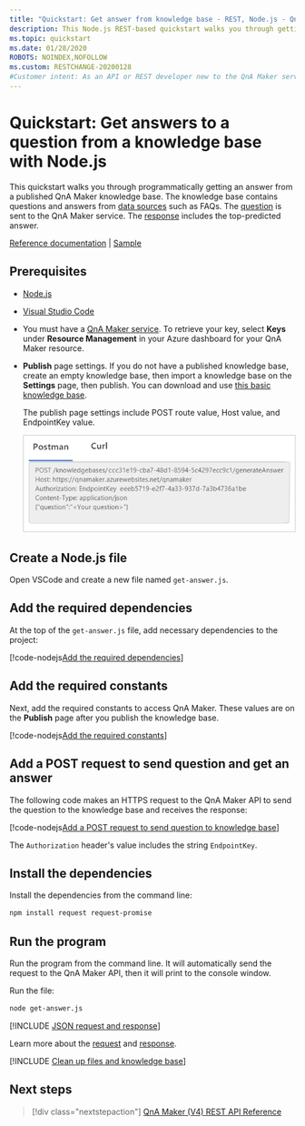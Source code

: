 ```yaml
---
title: "Quickstart: Get answer from knowledge base - REST, Node.js - QnA Maker"
description: This Node.js REST-based quickstart walks you through getting an answer from a knowledge base, programmatically.
ms.topic: quickstart
ms.date: 01/28/2020
ROBOTS: NOINDEX,NOFOLLOW
ms.custom: RESTCHANGE-20200128
#Customer intent: As an API or REST developer new to the QnA Maker service, I want to programmatically get an answer a knowledge base using Node.js.
---
```


# Quickstart: Get answers to a question from a knowledge base with Node.js

This quickstart walks you through programmatically getting an answer from a published QnA Maker knowledge base. The knowledge base contains questions and answers from [data sources](../Concepts/knowledge-base.md) such as FAQs. The [question](../how-to/metadata-generateanswer-usage.md#generateanswer-request-configuration) is sent to the QnA Maker service. The [response](../how-to/metadata-generateanswer-usage.md#generateanswer-response-properties) includes the top-predicted answer.

[Reference documentation](https://docs.microsoft.com/rest/api/cognitiveservices/qnamakerruntime/runtime) | [Sample](https://github.com/Azure-Samples/cognitive-services-qnamaker-nodejs/blob/master/documentation-samples/quickstarts/get-answer/get-answer.js)

## Prerequisites

* [Node.js](https://nodejs.org/en/download/)
* [Visual Studio Code](https://code.visualstudio.com/)
* You must have a [QnA Maker service](../How-To/set-up-qnamaker-service-azure.md). To retrieve your key, select **Keys** under **Resource Management** in your Azure dashboard for your QnA Maker resource.
* **Publish** page settings. If you do not have a published knowledge base, create an empty knowledge base, then import a knowledge base on the **Settings** page, then publish. You can download and use [this basic knowledge base](https://github.com/Azure-Samples/cognitive-services-sample-data-files/blob/master/qna-maker/knowledge-bases/basic-kb.tsv).

    The publish page settings include POST route value, Host value, and EndpointKey value.

    ![Publish settings](../media/qnamaker-quickstart-get-answer/publish-settings.png)

## Create a Node.js file

Open VSCode and create a new file named `get-answer.js`.

## Add the required dependencies

At the top of the `get-answer.js` file, add necessary dependencies to the project:

[!code-nodejs[Add the required dependencies](~/samples-qnamaker-nodejs/documentation-samples/quickstarts/get-answer/get-answer.js?range=1-4 "Add the required dependencies")]

## Add the required constants

Next, add the required constants to access QnA Maker. These values are on the **Publish** page after you publish the knowledge base.

[!code-nodejs[Add the required constants](~/samples-qnamaker-nodejs/documentation-samples/quickstarts/get-answer/get-answer.js?range=6-22 "Add the required constants")]

## Add a POST request to send question and get an answer

The following code makes an HTTPS request to the QnA Maker API to send the question to the knowledge base and receives the response:

[!code-nodejs[Add a POST request to send question to knowledge base](~/samples-qnamaker-nodejs/documentation-samples/quickstarts/get-answer/get-answer.js?range=24-49 "Add a POST request to send question to knowledge base")]

The `Authorization` header's value includes the string `EndpointKey`.

## Install the dependencies

Install the dependencies from the command line:

```bash
npm install request request-promise
```

## Run the program

Run the program from the command line. It will automatically send the request to the QnA Maker API, then it will print to the console window.

Run the file:

```bash
node get-answer.js
```

[!INCLUDE [JSON request and response](../../../../includes/cognitive-services-qnamaker-quickstart-get-answer-json.md)]

Learn more about the [request](../how-to/metadata-generateanswer-usage.md#generateanswer-request) and [response](../how-to/metadata-generateanswer-usage.md#generateanswer-response).

[!INCLUDE [Clean up files and knowledge base](../../../../includes/cognitive-services-qnamaker-quickstart-cleanup-resources.md)]

## Next steps

> [!div class="nextstepaction"]
> [QnA Maker (V4) REST API Reference](https://go.microsoft.com/fwlink/?linkid=2092179)
